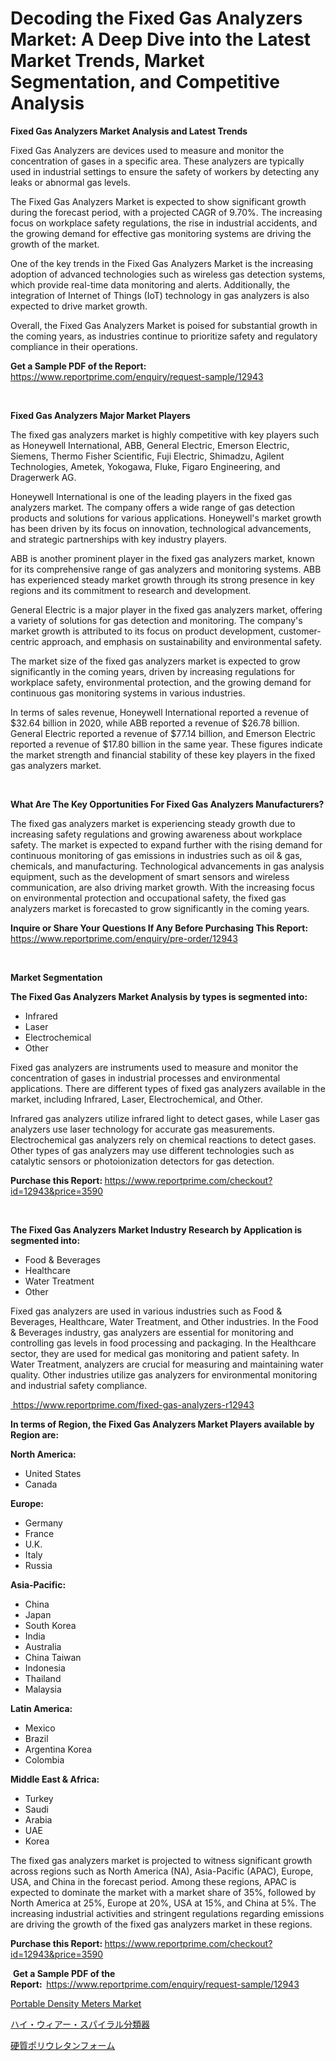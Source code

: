 <p><h1>Decoding the Fixed Gas Analyzers Market: A Deep Dive into the Latest Market Trends, Market Segmentation, and Competitive Analysis</h1></p><p><strong>Fixed Gas Analyzers Market Analysis and Latest Trends</strong></p>
<p><p>Fixed Gas Analyzers are devices used to measure and monitor the concentration of gases in a specific area. These analyzers are typically used in industrial settings to ensure the safety of workers by detecting any leaks or abnormal gas levels.</p><p>The Fixed Gas Analyzers Market is expected to show significant growth during the forecast period, with a projected CAGR of 9.70%. The increasing focus on workplace safety regulations, the rise in industrial accidents, and the growing demand for effective gas monitoring systems are driving the growth of the market.</p><p>One of the key trends in the Fixed Gas Analyzers Market is the increasing adoption of advanced technologies such as wireless gas detection systems, which provide real-time data monitoring and alerts. Additionally, the integration of Internet of Things (IoT) technology in gas analyzers is also expected to drive market growth.</p><p>Overall, the Fixed Gas Analyzers Market is poised for substantial growth in the coming years, as industries continue to prioritize safety and regulatory compliance in their operations.</p></p>
<p><strong>Get a Sample PDF of the Report:&nbsp;</strong> <a href="https://www.reportprime.com/enquiry/request-sample/12943">https://www.reportprime.com/enquiry/request-sample/12943</a></p>
<p>&nbsp;</p>
<p><strong>Fixed Gas Analyzers Major Market Players</strong></p>
<p><p>The fixed gas analyzers market is highly competitive with key players such as Honeywell International, ABB, General Electric, Emerson Electric, Siemens, Thermo Fisher Scientific, Fuji Electric, Shimadzu, Agilent Technologies, Ametek, Yokogawa, Fluke, Figaro Engineering, and Dragerwerk AG. </p><p>Honeywell International is one of the leading players in the fixed gas analyzers market. The company offers a wide range of gas detection products and solutions for various applications. Honeywell's market growth has been driven by its focus on innovation, technological advancements, and strategic partnerships with key industry players. </p><p>ABB is another prominent player in the fixed gas analyzers market, known for its comprehensive range of gas analyzers and monitoring systems. ABB has experienced steady market growth through its strong presence in key regions and its commitment to research and development. </p><p>General Electric is a major player in the fixed gas analyzers market, offering a variety of solutions for gas detection and monitoring. The company's market growth is attributed to its focus on product development, customer-centric approach, and emphasis on sustainability and environmental safety. </p><p>The market size of the fixed gas analyzers market is expected to grow significantly in the coming years, driven by increasing regulations for workplace safety, environmental protection, and the growing demand for continuous gas monitoring systems in various industries. </p><p>In terms of sales revenue, Honeywell International reported a revenue of $32.64 billion in 2020, while ABB reported a revenue of $26.78 billion. General Electric reported a revenue of $77.14 billion, and Emerson Electric reported a revenue of $17.80 billion in the same year. These figures indicate the market strength and financial stability of these key players in the fixed gas analyzers market.</p></p>
<p>&nbsp;</p>
<p><strong>What Are The Key Opportunities For Fixed Gas Analyzers Manufacturers?</strong></p>
<p><p>The fixed gas analyzers market is experiencing steady growth due to increasing safety regulations and growing awareness about workplace safety. The market is expected to expand further with the rising demand for continuous monitoring of gas emissions in industries such as oil & gas, chemicals, and manufacturing. Technological advancements in gas analysis equipment, such as the development of smart sensors and wireless communication, are also driving market growth. With the increasing focus on environmental protection and occupational safety, the fixed gas analyzers market is forecasted to grow significantly in the coming years.</p></p>
<p><strong>Inquire or Share Your Questions If Any Before Purchasing This Report:</strong> <a href="https://www.reportprime.com/enquiry/pre-order/12943">https://www.reportprime.com/enquiry/pre-order/12943</a></p>
<p>&nbsp;</p>
<p><strong>Market Segmentation</strong></p>
<p><strong>The Fixed Gas Analyzers Market Analysis by types is segmented into:</strong></p>
<p><ul><li>Infrared</li><li>Laser</li><li>Electrochemical</li><li>Other</li></ul></p>
<p><p>Fixed gas analyzers are instruments used to measure and monitor the concentration of gases in industrial processes and environmental applications. There are different types of fixed gas analyzers available in the market, including Infrared, Laser, Electrochemical, and Other. </p><p>Infrared gas analyzers utilize infrared light to detect gases, while Laser gas analyzers use laser technology for accurate gas measurements. Electrochemical gas analyzers rely on chemical reactions to detect gases. Other types of gas analyzers may use different technologies such as catalytic sensors or photoionization detectors for gas detection.</p></p>
<p><strong>Purchase this Report:&nbsp;</strong><a href="https://www.reportprime.com/checkout?id=12943&price=3590">https://www.reportprime.com/checkout?id=12943&price=3590</a></p>
<p>&nbsp;</p>
<p><strong>The Fixed Gas Analyzers Market Industry Research by Application is segmented into:</strong></p>
<p><ul><li>Food & Beverages</li><li>Healthcare</li><li>Water Treatment</li><li>Other</li></ul></p>
<p><p>Fixed gas analyzers are used in various industries such as Food & Beverages, Healthcare, Water Treatment, and Other industries. In the Food & Beverages industry, gas analyzers are essential for monitoring and controlling gas levels in food processing and packaging. In the Healthcare sector, they are used for medical gas monitoring and patient safety. In Water Treatment, analyzers are crucial for measuring and maintaining water quality. Other industries utilize gas analyzers for environmental monitoring and industrial safety compliance.</p></p>
<p><a href="https://www.reportprime.com/fixed-gas-analyzers-r12943">&nbsp;https://www.reportprime.com/fixed-gas-analyzers-r12943</a></p>
<p><strong>In terms of Region, the Fixed Gas Analyzers Market Players available by Region are:</strong></p>
<p>
    <p> <strong> North America: </strong>
        <ul>
            <li>United States</li>
            <li>Canada</li>
        </ul>
        </p> 
    <p> <strong> Europe: </strong>
        <ul>
            <li>Germany</li>
            <li>France</li>
            <li>U.K.</li>
            <li>Italy</li>
            <li>Russia</li>
        </ul>
        </p> 
    <p> <strong> Asia-Pacific: </strong>
        <ul>
            <li>China</li>
            <li>Japan</li>
            <li>South Korea</li>
            <li>India</li>
            <li>Australia</li>
            <li>China Taiwan</li>
            <li>Indonesia</li>
            <li>Thailand</li>
            <li>Malaysia</li>
        </ul>
        </p> 
    <p> <strong> Latin America: </strong>
        <ul>
            <li>Mexico</li>
            <li>Brazil</li>
            <li>Argentina Korea</li>
            <li>Colombia</li>
        </ul>
        </p> 
    <p> <strong> Middle East & Africa: </strong>
        <ul>
            <li>Turkey</li>
            <li>Saudi</li>
            <li>Arabia</li>
            <li>UAE</li>
            <li>Korea</li>
        </ul>
    </p>
    </p>
<p><p>The fixed gas analyzers market is projected to witness significant growth across regions such as North America (NA), Asia-Pacific (APAC), Europe, USA, and China in the forecast period. Among these regions, APAC is expected to dominate the market with a market share of 35%, followed by North America at 25%, Europe at 20%, USA at 15%, and China at 5%. The increasing industrial activities and stringent regulations regarding emissions are driving the growth of the fixed gas analyzers market in these regions.</p></p>
<p><strong>Purchase this Report: </strong><a href="https://www.reportprime.com/checkout?id=12943&price=3590">https://www.reportprime.com/checkout?id=12943&price=3590</a></p>
<p>&nbsp;<strong>Get a Sample PDF of the Report:&nbsp;&nbsp;</strong><a href="https://www.reportprime.com/enquiry/request-sample/12943">https://www.reportprime.com/enquiry/request-sample/12943</a></p>
<p><strong></strong></p>
<p><p><a href="https://github.com/LibbySpencer2018/Market-Research-Report-List-1/blob/main/portable-density-meters-market.md">Portable Density Meters Market</a></p><p><a href="https://github.com/AaronVargas43/Market-Research-Report-List-1/blob/main/753110976122.md">ハイ・ウィアー・スパイラル分類器</a></p><p><a href="https://github.com/CloydAbbott2023/Market-Research-Report-List-1/blob/main/667475076123.md">硬質ポリウレタンフォーム</a></p></p>